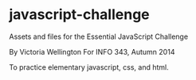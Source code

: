 javascript-challenge
====================

Assets and files for the Essential JavaScript Challenge

By Victoria Wellington
For INFO 343, Autumn 2014

To practice elementary javascript, css, and html.
